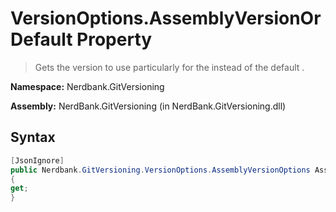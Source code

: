 # VersionOptions.AssemblyVersionOrDefault Property
> Gets the version to use particularly for the 
            instead of the default .

**Namespace:** Nerdbank.GitVersioning

**Assembly:** NerdBank.GitVersioning (in NerdBank.GitVersioning.dll)
## Syntax
~~~~csharp
[JsonIgnore]
public Nerdbank.GitVersioning.VersionOptions.AssemblyVersionOptions AssemblyVersionOrDefault
{
get;
}
~~~~

